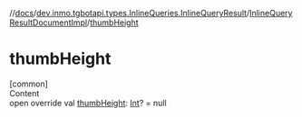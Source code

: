 //[docs](../../../index.md)/[dev.inmo.tgbotapi.types.InlineQueries.InlineQueryResult](../index.md)/[InlineQueryResultDocumentImpl](index.md)/[thumbHeight](thumb-height.md)



# thumbHeight  
[common]  
Content  
open override val [thumbHeight](thumb-height.md): [Int](https://kotlinlang.org/api/latest/jvm/stdlib/kotlin/-int/index.html)? = null  



